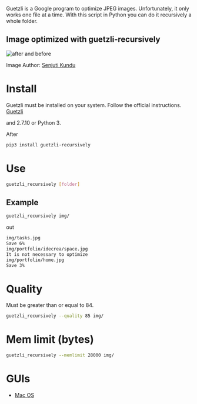 
Guetzli is a Google program to optimize JPEG images. Unfortunately, it only works one file at a time. With this script in Python you can do it recursively a whole folder.

## Image optimized with **guetzli-recursively**

![after and before](demo.jpg)

Image Author: [Senjuti Kundu](https://unsplash.com/@senjuti?utm_medium=referral&amp;utm_campaign=photographer-credit&amp;utm_content=creditBadge)

# Install 

Guetzli must be installed on your system. Follow the official instructions.
[Guetzli](https://github.com/google/guetzli)

and 2.7.10 or Python 3.

After

```bash
pip3 install guetzli-recursively
```

# Use

```bash
guetzli_recursively [folder]
```

## Example

```bash
guetzli_recursively img/
```

out

```bash
img/tasks.jpg
Save 6%
img/portfolio/idecrea/space.jpg
It is not necessary to optimize
img/portfolio/home.jpg
Save 3%
```

# Quality

Must be greater than or equal to 84.

```bash
guetzli_recursively --quality 85 img/
```

# Mem limit (bytes)

```bash
guetzli_recursively --memlimit 28000 img/
```

# GUIs

- [Mac OS](https://github.com/tanrax/guetzli-recursively-gui)
